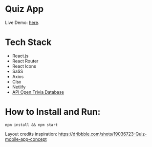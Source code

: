 # Quiz App

Live Demo: [here](https://64cd1f0a20393429e7a4a60a--clinquant-kleicha-a464e6.netlify.app/).

# Tech Stack

- React.js
- React Router
- React Icons
- SaSS
- Axios
- Clsx
- Netlify
- [API Open Trivia Database](https://opentdb.com/api_config.php)

# How to Install and Run:

`npm install && npm start`

Layout credits inspiration:
https://dribbble.com/shots/19036723-Quiz-mobile-app-concept
